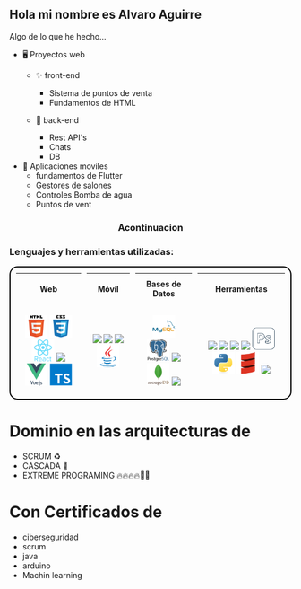 ## Hola mi nombre es **Alvaro Aguirre**


Algo de lo que he hecho...


- 🖥️ Proyectos web
    - ✨ front-end
        - Sistema de puntos de venta
        - Fundamentos de HTML
        
    - 🤖 back-end
        - Rest API's
        - Chats
        - DB
- 📱 Aplicaciones moviles
    - fundamentos de Flutter
    - Gestores de salones
    - Controles Bomba de agua
    - Puntos de vent 





<h3 align="center">Acontinuacion</h3>


<h3 align="left">Lenguajes y herramientas utilizadas:</h3>

<table style="border-collapse: separate; border-spacing: 10px; border: 2px solid black; border-radius: 15px;">
  <tr>
    <th style="padding: 10px; text-align: center;">Web</th>
    <th style="padding: 10px; text-align: center;">Móvil</th>
    <th style="padding: 10px; text-align: center;">Bases de Datos</th>
    <th style="padding: 10px; text-align: center;">Herramientas</th>
  </tr>
  <tr>
    <td style="padding: 10px; text-align: center;">
      <img src="https://raw.githubusercontent.com/devicons/devicon/master/icons/html5/html5-original-wordmark.svg" width="40" />
      <img src="https://raw.githubusercontent.com/devicons/devicon/master/icons/css3/css3-original-wordmark.svg" width="40" />
      <img src="https://raw.githubusercontent.com/devicons/devicon/master/icons/react/react-original-wordmark.svg" width="40" />
      <img src="https://cdn.worldvectorlogo.com/logos/nextjs-2.svg" width="40" />
      <img src="https://raw.githubusercontent.com/devicons/devicon/master/icons/vuejs/vuejs-original-wordmark.svg" width="40" />
      <img src="https://raw.githubusercontent.com/devicons/devicon/master/icons/typescript/typescript-original.svg" width="40" />
    </td>
    <td style="padding: 10px; text-align: center;">
      <img src="https://www.vectorlogo.zone/logos/flutterio/flutterio-icon.svg" width="40" />
      <img src="https://www.vectorlogo.zone/logos/dartlang/dartlang-icon.svg" width="40" />
      <img src="https://www.vectorlogo.zone/logos/kotlinlang/kotlinlang-icon.svg" width="40" />
      <img src="https://raw.githubusercontent.com/devicons/devicon/master/icons/java/java-original.svg" width="40" />
    </td>
    <td style="padding: 10px; text-align: center;">
      <img src="https://raw.githubusercontent.com/devicons/devicon/master/icons/mysql/mysql-original-wordmark.svg" width="40" />
      <img src="https://raw.githubusercontent.com/devicons/devicon/master/icons/postgresql/postgresql-original-wordmark.svg" width="40" />
      <img src="https://www.vectorlogo.zone/logos/sqlite/sqlite-icon.svg" width="40" />
      <img src="https://raw.githubusercontent.com/devicons/devicon/master/icons/mongodb/mongodb-original-wordmark.svg" width="40" />
      <img src="https://www.svgrepo.com/show/303229/microsoft-sql-server-logo.svg" width="40" />
    </td>
    <td style="padding: 10px; text-align: center;">
      <img src="https://www.vectorlogo.zone/logos/firebase/firebase-icon.svg" width="40" />
      <img src="https://www.vectorlogo.zone/logos/getpostman/getpostman-icon.svg" width="40" />
      <img src="https://www.vectorlogo.zone/logos/git-scm/git-scm-icon.svg" width="40" />
      <img src="https://raw.githubusercontent.com/devicons/devicon/master/icons/figma/figma-icon.svg" width="40" />
      <img src="https://raw.githubusercontent.com/devicons/devicon/master/icons/photoshop/photoshop-line.svg" width="40" />
      <img src="https://raw.githubusercontent.com/devicons/devicon/master/icons/python/python-original.svg" width="40" />
      <img src="https://raw.githubusercontent.com/devicons/devicon/master/icons/scala/scala-original.svg" width="40" />
      <img src="https://www.arduino.cc/" width="40" />
    </td>
  </tr>
</table>


# Dominio en las arquitecturas de

- SCRUM ♻️
- CASCADA 🚿
- EXTREME PROGRAMING 🔥🔥🔥🔥👻👻


# Con Certificados de 
- ciberseguridad
- scrum
- java
- arduino
- Machin learning 
